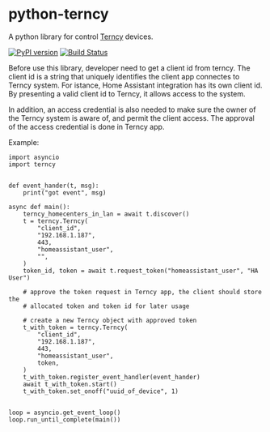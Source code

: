 # python-terncy
A python library for control [Terncy](https://www.terncy.com/) devices.

[![PyPI version](https://badge.fury.io/py/terncy.svg)](https://badge.fury.io/py/terncy) [![Build Status](https://travis-ci.org/rxwen/python-terncy.svg?branch=master)](https://travis-ci.org/rxwen/python-terncy)


Before use this library, developer need to get a client id from terncy. The client id is a string that uniquely identifies the client app connectes to Terncy system. For istance, Home Assistant integration has its own client id. By presenting a valid client id to Terncy, it allows access to the system.

In addition, an access credential is also needed to make sure the owner of the Terncy system is aware of, and permit the client access. The approval of the access credential is done in Terncy app.


Example:

```
import asyncio
import terncy


def event_hander(t, msg):
    print("got event", msg)

async def main():
    terncy_homecenters_in_lan = await t.discover()
    t = terncy.Terncy(
        "client_id",
        "192.168.1.187",
        443,
        "homeassistant_user",
        "",
    )
    token_id, token = await t.request_token("homeassistant_user", "HA User")

    # approve the token request in Terncy app, the client should store the
    # allocated token and token id for later usage
    
    # create a new Terncy object with approved token
    t_with_token = terncy.Terncy(
        "client_id",
        "192.168.1.187",
        443,
        "homeassistant_user",
        token,
    )
    t_with_token.register_event_handler(event_hander)
    await t_with_token.start()
    t_with_token.set_onoff("uuid_of_device", 1)


loop = asyncio.get_event_loop()
loop.run_until_complete(main())

```

